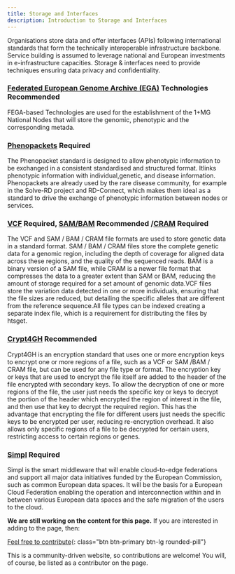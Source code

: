 ```yaml
---
title: Storage and Interfaces
description: Introduction to Storage and Interfaces
---
```


Organisations store data and offer interfaces (APIs) following international standards that form the technically interoperable infrastructure backbone. Service building is assumed to leverage national and European investments in e-infrastructure capacities. Storage & interfaces need to provide techniques ensuring data privacy and confidentiality.

### [Federated European Genome Archive (EGA)](https://web2.ega-archive.org/federated) Technologies <span class="badge badge-dark">Recommended<i class="fa-solid fa-thumbs-up"></i></span>
FEGA-based Technologies are used for the establishment of the 1+MG National Nodes that will store the genomic, phenotypic and the corresponding metada.

### [Phenopackets](https://www.ga4gh.org/product/phenopackets/) <span class="badge badge-warning">Required<i class="fa-sharp fa-regular fa-star"></i></span>
The Phenopacket standard is designed to allow phenotypic information to be exchanged in a consistent standardised and structured format. Itlinks phenotypic information with individual,genetic, and disease information. Phenopackets are already used by the rare disease community, for example in the Solve-RD project and RD-Connect, which makes them ideal as a standard to drive the exchange of phenotypic information between nodes or services.
### [VCF](https://www.ga4gh.org/product/genetic-variation-formats-vcf/) <span class="badge badge-warning">Required<i class="fa-sharp fa-regular fa-star"></i></span>, [SAM/BAM](https://www.ga4gh.org/product/sam-bam/) <span class="badge badge-dark">Recommended<i class="fa-solid fa-thumbs-up"></i></span> /[CRAM](https://www.ga4gh.org/product/cram/) <span class="badge badge-warning">Required<i class="fa-sharp fa-regular fa-star"></i></span>
The VCF and SAM / BAM / CRAM file formats are used to store genetic data in a standard format. SAM / BAM / CRAM files store the complete genetic data for a genomic region, including the depth of coverage for aligned data across these regions, and the quality of the sequenced reads. BAM is a binary version of a SAM file, while CRAM is a newer file format that compresses the data to a greater extent than SAM or BAM, reducing the amount of storage required for a set amount of genomic data.VCF files store the variation data detected in one or more individuals, ensuring that the file sizes are reduced, but detailing the specific alleles that are different from the reference sequence.All file types can be indexed creating a separate index file, which is a requirement for distributing the files by htsget.

### [Crypt4GH](https://www.ga4gh.org/product/genetic-data-encryption-crypt4gh/) <span class="badge badge-dark">Recommended<i class="fa-solid fa-thumbs-up"></i></span>
Crypt4GH is an encryption standard that uses one or more encryption keys to encrypt one or more regions of a file, such as a VCF or SAM /BAM / CRAM file, but can be used for any file type or format. The encryption key or keys that are used to encrypt the file itself are added to the header of the file encrypted with secondary keys. To allow the decryption of one or more regions of the file, the user just needs the specific key or keys to decrypt the portion of the header which encrypted the region of interest in the file, and then use that key to decrypt the required region. This has the advantage that encrypting the file for different users just needs the specific keys to be encrypted per user, reducing re-encryption overhead. It also allows only specific regions of a file to be decrypted for certain users, restricting access to certain regions or genes.

### [Simpl](https://digital-strategy.ec.europa.eu/en/news/simpl-cloud-edge-federations-and-data-spaces-made-simple-updated-august-2023) <span class="badge badge-warning">Required<i class="fa-sharp fa-regular fa-star"></i></span>
Simpl is the smart middleware that will enable cloud-to-edge federations and support all major data initiatives funded by the European Commission, such as common European data spaces. It will be the basis for a European Cloud Federation enabling the operation and interconnection within and in between various European data spaces and the safe migration of the users to the cloud.






**We are still working on the content for this page.** If you are interested in adding to the page, then:

[Feel free to contribute](how_to_contribute){: class="btn btn-primary btn-lg rounded-pill"}

This is a community-driven website, so contributions are welcome! You will, of course, be listed as a contributor on the page.


